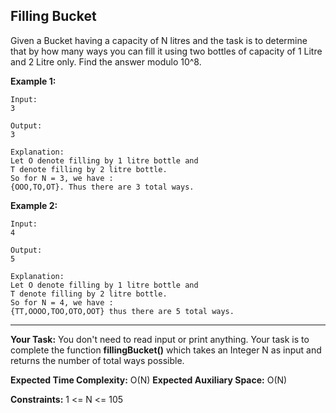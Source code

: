 ## Filling Bucket

Given a Bucket having a capacity of N litres and the task is to determine that by how many ways you can fill it using two bottles of capacity of 1 Litre and 2 Litre only. Find the answer modulo 10^8.

**Example 1:**

```
Input:
3

Output:
3 

Explanation:
Let O denote filling by 1 litre bottle and
T denote filling by 2 litre bottle.
So for N = 3, we have :
{OOO,TO,OT}. Thus there are 3 total ways.

```

**Example 2:**

```
Input:
4

Output:
5 

Explanation:
Let O denote filling by 1 litre bottle and
T denote filling by 2 litre bottle.
So for N = 4, we have :
{TT,OOOO,TOO,OTO,OOT} thus there are 5 total ways.

```

***

**Your Task:**
You don't need to read input or print anything. Your task is to complete the function **fillingBucket()** which takes an Integer N as input and returns the number of total ways possible.


**Expected Time Complexity:** O(N)
**Expected Auxiliary Space:** O(N)

**Constraints:**
1 <= N <= 105
